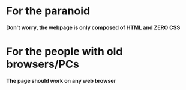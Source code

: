# For the paranoid
**Don't worry, the webpage is only composed of HTML and **ZERO** CSS**
# For the people with old browsers/PCs
**The page should work on any web browser**
